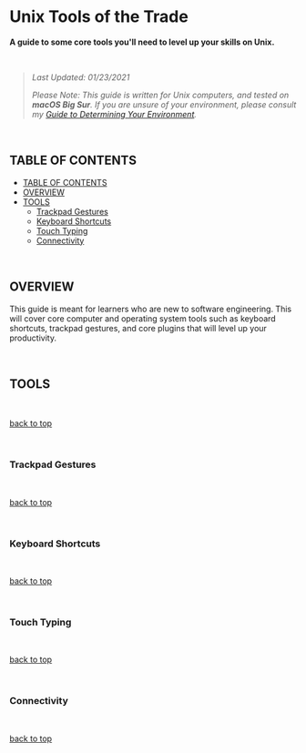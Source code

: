 # Unix Tools of the Trade <!-- omit in toc -->

**A guide to some core tools you'll need to level up your skills on Unix.**

<br>

> _Last Updated: 01/23/2021_
>
> _Please Note: This guide is written for Unix computers, and tested on **macOS Big Sur**. If you are unsure of your environment, please consult my [Guide to Determining Your Environment]._

<br>

## TABLE OF CONTENTS

- [TABLE OF CONTENTS](#table-of-contents)
- [OVERVIEW](#overview)
- [TOOLS](#tools)
  - [Trackpad Gestures](#trackpad-gestures)
  - [Keyboard Shortcuts](#keyboard-shortcuts)
  - [Touch Typing](#touch-typing)
  - [Connectivity](#connectivity)

<br>

## OVERVIEW

This guide is meant for learners who are new to software engineering. This will cover core computer and operating system tools such as keyboard shortcuts, trackpad gestures, and core plugins that will level up your productivity.

<br>

## TOOLS

<br>

[back to top]

<br>

### Trackpad Gestures

<br>

[back to top]

<br>

### Keyboard Shortcuts

<br>

[back to top]

<br>

### Touch Typing

<br>

[back to top]

<br>

### Connectivity

<br>

[back to top]

<br>

<!-- Links -->
[Guide to Determining Your Environment]: github.com/mishakessler/determine-your-environment
[Unix Version]: github.com/mishakessler/unix-environment
[M1 Version]: github.com/mishakessler/m1-environment
[Linux Version]: github.com/mishakessler/linux-environment
[Tools of the Trade]: github.com/mishakessler/tools-of-the-trade
[Glossary]: github.com/mishakessler/glossary
[back to top]: #table-of-contents